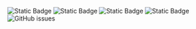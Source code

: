 ![Static Badge](https://img.shields.io/badge/blacklists-60-000000) ![Static Badge](https://img.shields.io/badge/blacklisted-2731190-cc0000) ![Static Badge](https://img.shields.io/badge/whitelisted-2242-00CC00) ![Static Badge](https://img.shields.io/badge/streaming_blacklist-28106-000000) ![GitHub issues](https://img.shields.io/github/issues/fabriziosalmi/blacklists)
